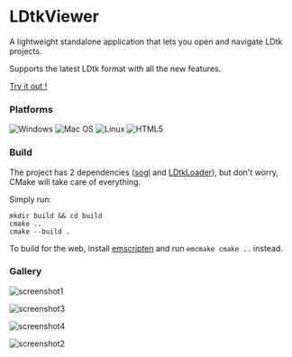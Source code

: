 # LDtkViewer

A lightweight standalone application that lets you open and navigate LDtk projects.

Supports the latest LDtk format with all the new features.

[Try it out !](https://madour.github.io/projects/LDtkViewer)

### Platforms

![Windows](https://img.shields.io/badge/Windows-0078D6?style=for-the-badge&logo=windows&logoColor=white)
![Mac OS](https://img.shields.io/badge/mac%20os-000000?style=for-the-badge&logo=macos&logoColor=F0F0F0)
![Linux](https://img.shields.io/badge/Linux-bbbbbb?style=for-the-badge&logo=linux&logoColor=black)
![HTML5](https://img.shields.io/badge/html5-%23E34F26.svg?style=for-the-badge&logo=html5&logoColor=white)

### Build

The project has 2 dependencies ([sogl](https://github.com/Madour/sogl) and [LDtkLoader](https://github.com/Madour/LDtkLoader)),
but don't worry, CMake will take care of everything.

Simply run:

```
mkdir build && cd build
cmake ..
cmake --build .
```

To build for the web, install [emscripten](https://emscripten.org/docs/getting_started/downloads.html) and run
`emcmake cmake ..` instead.

### Gallery


![screenshot1](https://user-images.githubusercontent.com/11854124/161399633-6fa3a174-f943-417d-8377-471ddb666b88.png)

![screenshot3](https://user-images.githubusercontent.com/11854124/161399636-07a558aa-cfc5-46b9-862d-cae45b36c262.png)

![screenshot4](https://user-images.githubusercontent.com/11854124/161399640-6001b5cd-9f1e-45c2-b2a2-fd735f4e1f12.png)

![screenshot2](https://user-images.githubusercontent.com/11854124/161399635-df3f59ad-9dbd-4a97-8788-416c8db61107.png)
